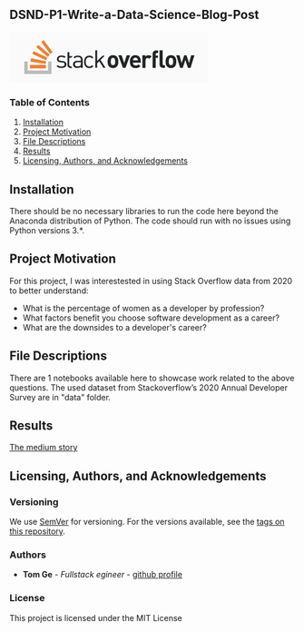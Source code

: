 ## DSND-P1-Write-a-Data-Science-Blog-Post
![Stackoverflow survey](src/stackoverflow.png)
### Table of Contents

1. [Installation](#installation)
2. [Project Motivation](#motivation)
3. [File Descriptions](#files)
4. [Results](#results)
5. [Licensing, Authors, and Acknowledgements](#licensing)

## Installation <a name="installation"></a>

There should be no necessary libraries to run the code here beyond the Anaconda distribution of Python.  The code should run with no issues using Python versions 3.*.

## Project Motivation<a name="motivation"></a>

For this project, I was interestested in using Stack Overflow data from 2020 to better understand:

- What is the percentage of women as a developer by profession?
- What factors benefit you choose software development as a career?
- What are the downsides to a developer's career?

## File Descriptions <a name="files"></a>

There are 1 notebooks available here to showcase work related to the above questions.  The used dataset from Stackoverflow’s 2020 Annual Developer Survey are in "data" folder.

## Results <a name="results"></a>
[The medium story](https://medium.com/@tomgtbst/would-you-advise-your-daughter-to-be-a-software-engineer-d7ca9e53370a)

## Licensing, Authors, and Acknowledgements <a name="licensing"></a>

### Versioning

We use [SemVer](http://semver.org/) for versioning. For the versions available, see the [tags on this repository](https://github.com/your/project/tags).

### Authors

* **Tom Ge** - *Fullstack egineer* - [github profile](https://github.com/tomgtqq)

### License

This project is licensed under the MIT License
